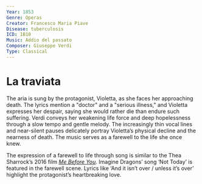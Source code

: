 ```yaml
---
Year: 1853
Genre: Operas
Creator: Francesco Maria Piave
Disease: tuberculosis
ICD: 1B10
Music: Addio del passato
Composer: Giuseppe Verdi
Type: Classical
---
```


# La traviata

The aria is sung by the protagonist, Violetta, as she faces her approaching death. The lyrics mention a "doctor" and a "serious illness," and Violetta expresses her despair, saying she would rather die than endure such suffering. Verdi conveys her weakening life force and deep hopelessness through a slow tempo and gentle melody. The increasingly thin vocal lines and near-silent pauses delicately portray Violetta’s physical decline and the nearness of death. The music serves as a farewell to the life she once knew.

The expression of a farewell to life through song is similar to the Thea Sharrock’s 2016 film [*Me Before You*](chang_hyomin.md). Imagine Dragons’ song ‘Not Today’ is featured in the farewell scene. Lyrics like ‘And it isn’t over / unless it’s over’ highlight the protagonist’s heartbreaking love.
